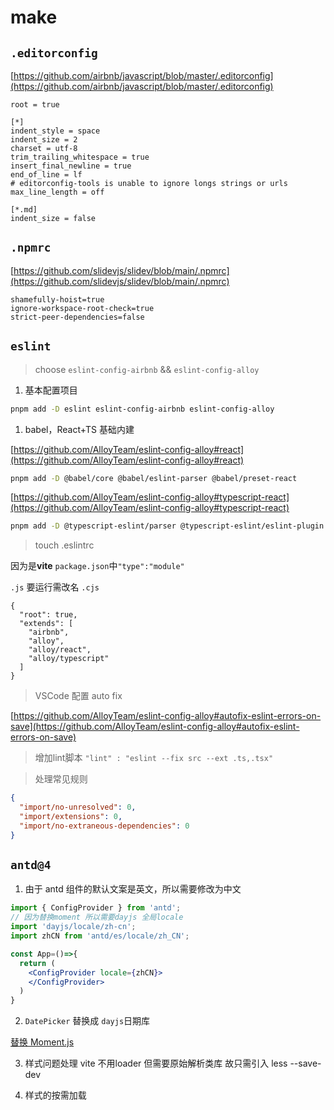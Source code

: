 # make

## `.editorconfig`
[https://github.com/airbnb/javascript/blob/master/.editorconfig](https://github.com/airbnb/javascript/blob/master/.editorconfig)

```
root = true

[*]
indent_style = space
indent_size = 2
charset = utf-8
trim_trailing_whitespace = true
insert_final_newline = true
end_of_line = lf
# editorconfig-tools is unable to ignore longs strings or urls
max_line_length = off

[*.md]
indent_size = false
```

## `.npmrc`
[https://github.com/slidevjs/slidev/blob/main/.npmrc](https://github.com/slidevjs/slidev/blob/main/.npmrc)

```
shamefully-hoist=true
ignore-workspace-root-check=true
strict-peer-dependencies=false
```

## `eslint`
> choose `eslint-config-airbnb`
&&
`eslint-config-alloy`
1. 基本配置项目

```bash
pnpm add -D eslint eslint-config-airbnb eslint-config-alloy
```

1. babel，React+TS 基础内建

[https://github.com/AlloyTeam/eslint-config-alloy#react](https://github.com/AlloyTeam/eslint-config-alloy#react)
```bash
pnpm add -D @babel/core @babel/eslint-parser @babel/preset-react
```
[https://github.com/AlloyTeam/eslint-config-alloy#typescript-react](https://github.com/AlloyTeam/eslint-config-alloy#typescript-react)

```bash
pnpm add -D @typescript-eslint/parser @typescript-eslint/eslint-plugin eslint-plugin-react
```
> touch .eslintrc

因为是**vite** `package.json`中`"type":"module"`

`.js` 要运行需改名 `.cjs`
```jsonc
{
  "root": true,
  "extends": [
    "airbnb",
    "alloy",
    "alloy/react",
    "alloy/typescript"
  ]
}
```
> VSCode 配置 auto fix

[https://github.com/AlloyTeam/eslint-config-alloy#autofix-eslint-errors-on-save](https://github.com/AlloyTeam/eslint-config-alloy#autofix-eslint-errors-on-save)

> 增加lint脚本
`"lint" : "eslint --fix src --ext .ts,.tsx"`

> 处理常见规则
```json
{
  "import/no-unresolved": 0,
  "import/extensions": 0,
  "import/no-extraneous-dependencies": 0
}
```

## `antd@4`
1. 由于 antd 组件的默认文案是英文，所以需要修改为中文
```jsx
import { ConfigProvider } from 'antd';
// 因为替换moment 所以需要dayjs 全局locale
import 'dayjs/locale/zh-cn';
import zhCN from 'antd/es/locale/zh_CN';

const App=()=>{
  return (
    <ConfigProvider locale={zhCN}>
    </ConfigProvider>
  )
}
```
2. `DatePicker` 替换成 `dayjs`日期库

[替换 Moment.js](https://4x.ant.design/docs/react/replace-moment-cn)

3. 样式问题处理
vite 不用loader 但需要原始解析类库
故只需引入 less --save-dev

4. 样式的按需加载
